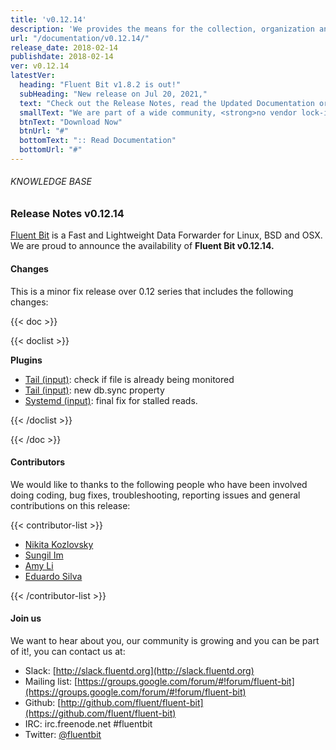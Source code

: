 ```yaml
---
title: 'v0.12.14'
description: 'We provides the means for the collection, organization and computerized retrieval of knowledgeand Lightweight Data Forwarder for Linux, BSD and OSX. We are proud to announce the availability of Fluent Bit v0.12.14.'
url: "/documentation/v0.12.14/"
release_date: 2018-02-14
publishdate: 2018-02-14
ver: v0.12.14
latestVer:
  heading: "Fluent Bit v1.8.2 is out!"
  subHeading: "New release on Jul 20, 2021,"
  text: "Check out the Release Notes, read the Updated Documentation or jump directly to the Downloads Section."
  smallText: "We are part of a wide community, <strong>no vendor lock-in.</strong>"
  btnText: "Download Now"
  btnUrl: "#"
  bottomText: ":: Read Documentation"
  bottomUrl: "#"
---
```


###### KNOWLEDGE BASE

### Release Notes v0.12.14

[Fluent Bit](https://fluentbit.io/) is a Fast and Lightweight Data Forwarder for Linux, BSD and OSX. We are proud to announce the availability of **Fluent Bit v0.12.14.**

#### Changes

This is a minor fix release over 0.12 series that includes the following changes:

{{< doc >}}

{{< doclist >}}

**Plugins**

* [Tail (input)](https://fluentbit.io/documentation/0.12/input/tail.html): check if file is already being monitored
* [Tail (input)](https://fluentbit.io/documentation/0.12/input/tail.html): new db.sync property
* [Systemd (input)](https://fluentbit.io/documentation/0.12/input/systemd.html): final fix for stalled reads.

{{< /doclist >}}

{{< /doc >}}

#### Contributors

We would like to thanks to the following people who have been involved doing coding, bug fixes, troubleshooting, reporting issues and general contributions on this release:

{{< contributor-list >}}

* [Nikita Kozlovsky](https://github.com/nikitka)
* [Sungil Im](https://github.com/intelliguy)
* [Amy Li](https://github.com/Apple-a-Day)
* [Eduardo Silva](https://github.com/edsiper)

{{< /contributor-list >}}

#### Join us

We want to hear about you, our community is growing and you can be part of it!, you can contact us at:

* Slack: [http://slack.fluentd.org](http://slack.fluentd.org)
* Mailing list: [https://groups.google.com/forum/#!forum/fluent-bit](https://groups.google.com/forum/#!forum/fluent-bit)
* Github: [http://github.com/fluent/fluent-bit](https://github.com/fluent/fluent-bit)
* IRC: irc.freenode.net #fluentbit
* Twitter: [@fluentbit](https://twitter.com/fluentbit)